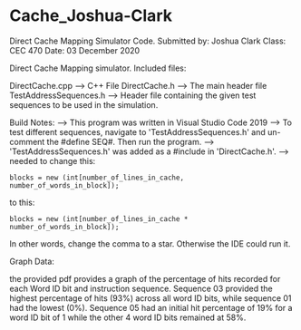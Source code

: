 # Cache_Joshua-Clark
Direct Cache Mapping Simulator Code.
Submitted by: Joshua Clark
Class: CEC 470
Date: 03 December 2020


Direct Cache Mapping simulator. Included files:

DirectCache.cpp --> C++ File
DirectCache.h  --> The main header file
TestAddressSequences.h  -->  Header file containing the given test sequences to be used in the simulation.





Build Notes:
--> This program was written in Visual Studio Code 2019
--> To test different sequences, navigate to 'TestAddressSequences.h' and un-comment the #define SEQ#. Then run the program.
--> 'TestAddressSequences.h' was added as a #include in 'DirectCache.h'.
--> needed to change this:


    blocks = new (int[number_of_lines_in_cache, number_of_words_in_block]);


to this:

    blocks = new (int[number_of_lines_in_cache * number_of_words_in_block]);

In other words, change the comma to a star. Otherwise the IDE could run it.

Graph Data:

the provided pdf provides a graph of the percentage of hits recorded for each
Word ID bit and instruction sequence. Sequence 03 provided the highest percentage
of hits (93%) across all word ID bits, while sequence 01 had the lowest (0%). Sequence 
05 had an initial hit percentage of 19% for a word ID bit of 1 while the other 4 word 
ID bits remained at 58%.
